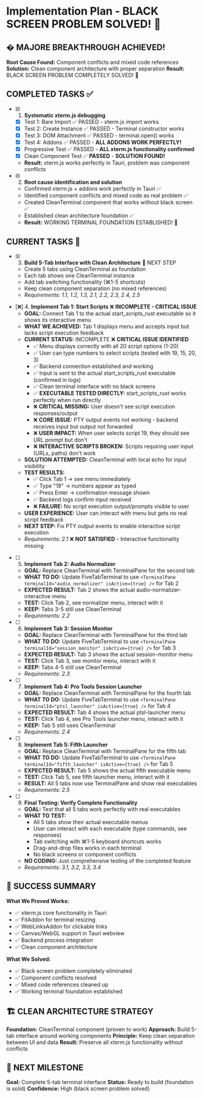 # Implementation Plan - BLACK SCREEN PROBLEM SOLVED! 🎉

## � **MAJORE BREAKTHROUGH ACHIEVED!**
**Root Cause Found:** Component conflicts and mixed code references
**Solution:** Clean component architecture with proper separation
**Result:** BLACK SCREEN PROBLEM COMPLETELY SOLVED! 🎉

## COMPLETED TASKS ✅
- [x] 1. **Systematic xterm.js debugging**
  - [x] Test 1: Bare Import ✅ PASSED - xterm.js import works
  - [x] Test 2: Create Instance ✅ PASSED - Terminal constructor works  
  - [x] Test 3: DOM Attachment ✅ PASSED - terminal.open() works
  - [x] Test 4: Addons ✅ PASSED - **ALL ADDONS WORK PERFECTLY!**
  - [x] Progressive Test ✅ PASSED - **ALL xterm.js functionality confirmed**
  - [x] Clean Component Test ✅ **PASSED** - **SOLUTION FOUND!**
  - **Result:** xterm.js works perfectly in Tauri, problem was component conflicts

- [x] 2. **Root cause identification and solution**
  - Confirmed xterm.js + addons work perfectly in Tauri ✅
  - Identified component conflicts and mixed code as real problem ✅
  - Created CleanTerminal component that works without black screen ✅
  - Established clean architecture foundation ✅
  - **Result:** WORKING TERMINAL FOUNDATION ESTABLISHED! 🎉

## CURRENT TASKS 🚧

- [x] 3. **Build 5-Tab Interface with Clean Architecture** 🎯 NEXT STEP
  - Create 5 tabs using CleanTerminal as foundation
  - Each tab shows one CleanTerminal instance
  - Add tab switching functionality (⌘1-5 shortcuts)
  - Keep clean component separation (no mixed references)
  - _Requirements: 1.1, 1.2, 1.3, 2.1, 2.2, 2.3, 2.4, 2.5_

- [❌] 4. **Implement Tab 1: Start Scripts** ❌ **INCOMPLETE - CRITICAL ISSUE**
  - **GOAL:** Connect Tab 1 to the actual start_scripts_rust executable so it shows its interactive menu
  - **WHAT WE ACHIEVED:** Tab 1 displays menu and accepts input but lacks script execution feedback
  - **CURRENT STATUS:** INCOMPLETE ❌ **CRITICAL ISSUE IDENTIFIED**
    - ✅ Menu displays correctly with all 20 script options (1-20)
    - ✅ User can type numbers to select scripts (tested with 19, 15, 20, 3)
    - ✅ Backend connection established and working
    - ✅ Input is sent to the actual start_scripts_rust executable (confirmed in logs)
    - ✅ Clean terminal interface with no black screens
    - ✅ **EXECUTABLE TESTED DIRECTLY:** start_scripts_rust works perfectly when run directly
    - ❌ **CRITICAL MISSING:** User doesn't see script execution responses/output
    - ❌ **CORE ISSUE:** PTY output events not working - backend receives input but output not forwarded
    - ❌ **USER IMPACT:** When user selects script 19, they should see URL prompt but don't
    - ❌ **INTERACTIVE SCRIPTS BROKEN:** Scripts requiring user input (URLs, paths) don't work
  - **SOLUTION ATTEMPTED:** CleanTerminal with local echo for input visibility
  - **TEST RESULTS:** 
    - ✅ Click Tab 1 → see menu immediately
    - ✅ Type "19" → numbers appear as typed
    - ✅ Press Enter → confirmation message shown
    - ✅ Backend logs confirm input received
    - ❌ **FAILURE:** No script execution output/prompts visible to user
  - **USER EXPERIENCE:** User can interact with menu but gets no real script feedback
  - **NEXT STEP:** Fix PTY output events to enable interactive script execution
  - _Requirements: 2.1_ ❌ **NOT SATISFIED** - Interactive functionality missing

- [ ] 5. **Implement Tab 2: Audio Normalizer**
  - **GOAL:** Replace CleanTerminal with TerminalPane for the second tab
  - **WHAT TO DO:** Update FiveTabTerminal to use `<TerminalPane terminalId="audio_normalizer" isActive={true} />` for Tab 2
  - **EXPECTED RESULT:** Tab 2 shows the actual audio-normalizer-interactive menu
  - **TEST:** Click Tab 2, see normalizer menu, interact with it
  - **KEEP:** Tabs 3-5 still use CleanTerminal
  - _Requirements: 2.2_

- [ ] 6. **Implement Tab 3: Session Monitor**
  - **GOAL:** Replace CleanTerminal with TerminalPane for the third tab
  - **WHAT TO DO:** Update FiveTabTerminal to use `<TerminalPane terminalId="session_monitor" isActive={true} />` for Tab 3
  - **EXPECTED RESULT:** Tab 3 shows the actual session-monitor menu
  - **TEST:** Click Tab 3, see monitor menu, interact with it
  - **KEEP:** Tabs 4-5 still use CleanTerminal
  - _Requirements: 2.3_

- [ ] 7. **Implement Tab 4: Pro Tools Session Launcher**
  - **GOAL:** Replace CleanTerminal with TerminalPane for the fourth tab
  - **WHAT TO DO:** Update FiveTabTerminal to use `<TerminalPane terminalId="ptsl_launcher" isActive={true} />` for Tab 4
  - **EXPECTED RESULT:** Tab 4 shows the actual ptsl-launcher menu
  - **TEST:** Click Tab 4, see Pro Tools launcher menu, interact with it
  - **KEEP:** Tab 5 still uses CleanTerminal
  - _Requirements: 2.4_

- [ ] 8. **Implement Tab 5: Fifth Launcher**
  - **GOAL:** Replace CleanTerminal with TerminalPane for the fifth tab
  - **WHAT TO DO:** Update FiveTabTerminal to use `<TerminalPane terminalId="fifth_launcher" isActive={true} />` for Tab 5
  - **EXPECTED RESULT:** Tab 5 shows the actual fifth executable menu
  - **TEST:** Click Tab 5, see fifth launcher menu, interact with it
  - **RESULT:** All 5 tabs now use TerminalPane and show real executables
  - _Requirements: 2.5_

- [ ] 9. **Final Testing: Verify Complete Functionality**
  - **GOAL:** Test that all 5 tabs work perfectly with real executables
  - **WHAT TO TEST:**
    - All 5 tabs show their actual executable menus
    - User can interact with each executable (type commands, see responses)
    - Tab switching with ⌘1-5 keyboard shortcuts works
    - Drag-and-drop files works in each terminal
    - No black screens or component conflicts
  - **NO CODING:** Just comprehensive testing of the completed feature
  - _Requirements: 3.1, 3.2, 3.3, 3.4_

## 🎉 SUCCESS SUMMARY

**What We Proved Works:**
- ✅ xterm.js core functionality in Tauri
- ✅ FitAddon for terminal resizing
- ✅ WebLinksAddon for clickable links
- ✅ Canvas/WebGL support in Tauri webview
- ✅ Backend process integration
- ✅ Clean component architecture

**What We Solved:**
- ✅ Black screen problem completely eliminated
- ✅ Component conflicts resolved
- ✅ Mixed code references cleaned up
- ✅ Working terminal foundation established

## 🏗️ CLEAN ARCHITECTURE STRATEGY

**Foundation:** CleanTerminal component (proven to work)
**Approach:** Build 5-tab interface around working components
**Principle:** Keep clean separation between UI and data
**Result:** Preserve all xterm.js functionality without conflicts

## 🎯 NEXT MILESTONE

**Goal:** Complete 5-tab terminal interface
**Status:** Ready to build (foundation is solid)
**Confidence:** High (black screen problem solved)